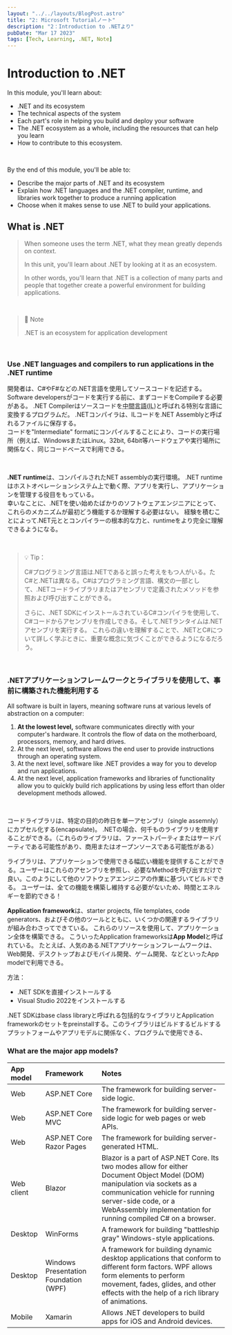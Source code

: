 ```yaml
---
layout: "../../layouts/BlogPost.astro"
title: "2: Microsoft Tutorialノート"
description: "2：Introduction to .NETより"
pubDate: "Mar 17 2023"
tags: [Tech, Learning, .NET, Note]
---
```


# Introduction to .NET

<p>In this module, you'll learn about:

- .NET and its ecosystem
- The technical aspects of the system
- Each part's role in helping you build and deploy your software
- The .NET ecosystem as a whole, including the resources that can help you learn
- How to contribute to this ecosystem.</p>

<br>

<p>By the end of this module, you'll be able to:

- Describe the major parts of .NET and its ecosystem
- Explain how .NET languages and the .NET compiler, runtime, and libraries work together to produce a running application
- Choose when it makes sense to use .NET to build your applications.</p>

## What is .NET

> When someone uses the term .NET, what they mean greatly depends on context.
>
> In this unit, you'll learn about .NET by looking at it as an ecosystem.
>
> In other words, you'll learn that .NET is a collection of many parts and people that together create a powerful environment for building applications.

<br>

> 📝 Note
>
> .NET is an ecosystem for application development

<br>

### Use .NET languages and compilers to run applications in the .NET runtime

開発者は、C#やF#などの.NET言語を使用してソースコードを記述する。
Software developersがコードを実行する前に、まずコードをCompileする必要がある。
.NET Compilerはソースコードを<abbr title="intermediate language">中間言語(IL)</abbr>と呼ばれる特別な言語に変換するプログラムだ。
.NETコンパイラは、ILコードを.NET Assemblyと呼ばれるファイルに保存する。<br>
コードを"Intermediate" formatにコンパイルすることにより、コードの実行場所（例えば、WindowsまたはLinux。32bit, 64bit等ハードウェアや実行場所に関係なく、同じコードベースで利用できる。

<br>

**.NET runtime**は、コンパイルされたNET assemblyの実行環境。
.NET runtimeはホストオペレーションシステム上で動く際、アプリを実行し、アプリケーションを管理する役目をもっている。
<br>
幸いなことに、.NETを使い始めたばかりのソフトウェアエンジニアにとって、これらのメカニズムが最初どう機能するか理解する必要はない。
経験を積むことによって.NET元ととコンパイラーの根本的な力と、runtimeをより完全に理解できるようになる。

<br>

> 💡 Tip：
>
> C#プログラミング言語は.NETであると誤った考えをもつ人がいる。た
> C#と.NETは異なる。C#はプログラミング言語、構文の一部として、.NETコードライブラリまたはアセンブリで定義されたメソッドを参照および呼び出すことができる。
>
> さらに、.NET SDKにインストールされているC#コンパイラを使用して、C#コードからアセンブリを作成しできる。そして.NETランタイムは.NETアセンブリを実行する。
> これらの違いを理解することで、.NETとC#について詳しく学ぶときに、重要な概念に気づくことができるようになるだろう。

<br>

### .NETアプリケーションフレームワークとライブラリを使用して、事前に構築された機能利用する

All software is built in layers, meaning software runs at various levels of abstraction on a computer:

1. **At the lowest level,** software communicates directly with your computer's hardware. It controls the flow of data on the motherboard, processors, memory, and hard drives.
2. At the next level, software allows the end user to provide instructions through an operating system.
3. At the next level, software like .NET provides a way for you to develop and run applications.
4. At the next level, application frameworks and libraries of functionality allow you to quickly build rich applications by using less effort than older development methods allowed.
<br>

コードライブラリは、特定の目的の昨日を単一アセンブリ（single assemnly）にカプセル化する(encapsulate)。
.NETの場合、何千ものライブラリを使用することができる。（これらのライブラリは、ファーストパーティまたはサードパーティである可能性があり、商用またはオープンソースである可能性がある）

ライブラリは、アプリケーションで使用できる幅広い機能を提供することができる。ユーザーはこれらのアセンブリを参照し、必要なMethodを呼び出すだけで良い。このようにして他のソフトウェアエンジニアの作業に基づいてビルドできる。
ユーザーは、全ての機能を構築し維持する必要がないため、時間とエネルギーを節約できる！

**Application framework**は、starter projects, file templates, code generators、およびその他のツールとともに、いくつかの関連するライブラリが組み合わさってできている。
これらのリソースを使用して、アプリケーション全体を構築できる。
こういったApplication frameworksは**App Model**と呼ばれている。
たとえば、人気のある.NETアプリケーションフレームワークは、Web開発、デスクトップおよびモバイル開発、ゲーム開発、などといったApp modelで利用できる。
<br>

方法：

- .NET SDKを直接インストールする
- Visual Studio 2022をインストールする

.NET SDKはbase class libraryと呼ばれる包括的なライブラリとApplication frameworkのセットをpreinstallする。このライブラリはビルドするビルドするプラットフォームやアプリモデルに関係なく、プログラムで使用できる、

### What are the major app models?

|App model|Framework|Notes|
|:----|:----|:----|
|Web|ASP.NET Core|The framework for building server-side logic.|
|Web|ASP.NET Core MVC|The framework for building server-side logic for web pages or web APIs.|
|Web|ASP.NET Core Razor Pages|The framework for building server-generated HTML.|
|Web client|Blazor|Blazor is a part of ASP.NET Core. Its two modes allow for either Document Object Model (DOM) manipulation via sockets as a communication vehicle for running server-side code, or a WebAssembly implementation for running compiled C# on a browser.|
|Desktop|WinForms|A framework for building "battleship gray" Windows-style applications.|
|Desktop|Windows Presentation Foundation (WPF)|A framework for building dynamic desktop applications that conform to different form factors. WPF allows form elements to perform movement, fades, glides, and other effects with the help of a rich library of animations.|
|Mobile|Xamarin|Allows .NET developers to build apps for iOS and Android devices.|
